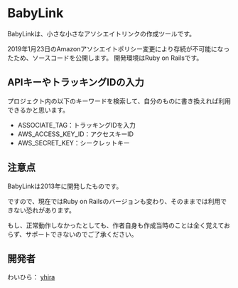 BabyLink
===================================

BabyLinkは、小さな小さなアソシエイトリンクの作成ツールです。

2019年1月23日のAmazonアソシエイトポリシー変更により存続が不可能になったため、ソースコードを公開します。
開発環境はRuby on Railsです。

## APIキーやトラッキングIDの入力

プロジェクト内の以下のキーワードを検索して、自分のものに書き換えれば利用できるかと思います。

* ASSOCIATE_TAG：トラッキングIDを入力
* AWS_ACCESS_KEY_ID：アクセスキーID
* AWS_SECRET_KEY：シークレットキー

## 注意点

BabyLinkは2013年に開発したものです。

ですので、現在ではRuby on Railsのバージョンも変わり、そのままでは利用できない恐れがあります。

もし、正常動作しなかったとしても、作者自身も作成当時のことは全く覚えておらず、サポートできないのでご了承ください。

## 開発者

わいひら： [yhira](https://github.com/yhira)